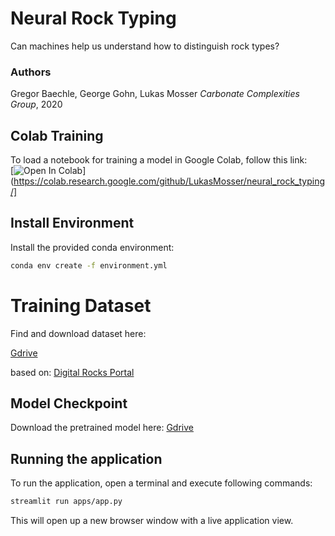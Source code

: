 # Neural Rock Typing
Can machines help us understand how to distinguish rock types?

### Authors

Gregor Baechle, George Gohn, Lukas Mosser
_Carbonate Complexities Group_, 2020

## Colab Training

To load a notebook for training a model in Google Colab, follow this link:  
[![Open In Colab](https://colab.research.google.com/assets/colab-badge.svg)](https://colab.research.google.com/github/LukasMosser/neural_rock_typing/]

## Install Environment

Install the provided conda environment:
```bash
conda env create -f environment.yml
```

# Training Dataset

Find and download dataset here:

[Gdrive](https://drive.google.com/drive/folders/1_xBydGIVzWQe9htU3Yacqa34h2vEGoE5?usp=sharing)

based on: [Digital Rocks Portal](https://www.digitalrocksportal.org/projects/215)

## Model Checkpoint

Download the pretrained model here:
[Gdrive](https://drive.google.com/drive/folders/1vtct_onMmL2Ax13hMILwJRoGDG_GMDev?usp=sharing)

## Running the application

To run the application, open a terminal and execute following commands:
```bash
streamlit run apps/app.py
```

This will open up a new browser window with a live application view.


